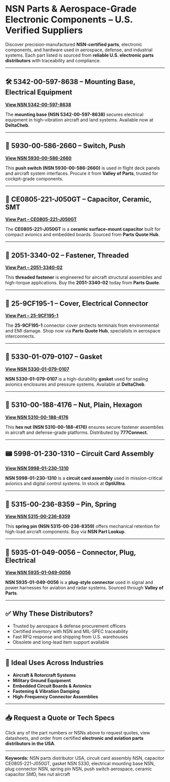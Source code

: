 # NSN Parts & Aerospace-Grade Electronic Components – U.S. Verified Suppliers

Discover precision-manufactured **NSN-certified parts**, electronic components, and hardware used in aerospace, defense, and industrial systems. Each part listed is sourced from **reliable U.S. electronic parts distributors** with traceability and compliance.

---

## 🛠️ 5342-00-597-8638 – Mounting Base, Electrical Equipment  
**[View NSN 5342-00-597-8638](https://www.deltacheb.com/5342005978638.html)**

The **mounting base (NSN 5342-00-597-8638)** secures electrical equipment in high-vibration aircraft and land systems. Available now at **DeltaCheb**.

---

## 🔌 5930-00-586-2660 – Switch, Push  
**[View NSN 5930-00-586-2660](https://www.valleyofparts.com/5930005862660.html)**

This **push switch (NSN 5930-00-586-2660)** is used in flight deck panels and aircraft system interfaces. Procure it from **Valley of Parts**, trusted for cockpit-grade components.

---

## 🧠 CE0805-221-J050GT – Capacitor, Ceramic, SMT  
**[View Part – CE0805-221-J050GT](https://www.partsquotehub.org/CE0805-221-J050GT.html)**

The **CE0805-221-J050GT** is a **ceramic surface-mount capacitor** built for compact avionics and embedded boards. Sourced from **Parts Quote Hub**.

---

## 🔩 2051-3340-02 – Fastener, Threaded  
**[View Part – 2051-3340-02](https://www.partsquote.org/2051-3340-02.html)**

This **threaded fastener** is engineered for aircraft structural assemblies and high-torque applications. Buy the **2051-3340-02** today from **Parts Quote**.

---

## 🧱 25-9CF195-1 – Cover, Electrical Connector  
**[View Part – 25-9CF195-1](https://www.partsquotehub.org/25-9CF195-1.html)**

The **25-9CF195-1** connector cover protects terminals from environmental and EMI damage. Shop now via **Parts Quote Hub**, specialists in aerospace interconnects.

---

## 🧯 5330-01-079-0107 – Gasket  
**[View NSN 5330-01-079-0107](https://www.deltacheb.com/5330010790107.html)**

**NSN 5330-01-079-0107** is a high-durability **gasket** used for sealing avionics enclosures and pressure systems. Available at **DeltaCheb**.

---

## 🔧 5310-00-188-4176 – Nut, Plain, Hexagon  
**[View NSN 5310-00-188-4176](https://www.777connect.com/5310001884176.html)**

This **hex nut (NSN 5310-00-188-4176)** ensures secure fastener assemblies in aircraft and defense-grade platforms. Distributed by **777Connect**.

---

## 📟 5998-01-230-1310 – Circuit Card Assembly  
**[View NSN 5998-01-230-1310](https://www.optiultra.com/5998012301310.html)**

**NSN 5998-01-230-1310** is a **circuit card assembly** used in mission-critical avionics and digital control systems. In stock at **OptiUltra**.

---

## 🔩 5315-00-236-8359 – Pin, Spring  
**[View NSN 5315-00-236-8359](https://www.nsnpartlookup.com/5315002368359.html)**

This **spring pin (NSN 5315-00-236-8359)** offers mechanical retention for high-load aircraft components. Buy via **NSN Part Lookup**.

---

## 🔌 5935-01-049-0056 – Connector, Plug, Electrical  
**[View NSN 5935-01-049-0056](https://www.valleyofparts.com/5935010490056.html)**

**NSN 5935-01-049-0056** is a **plug-style connector** used in signal and power harnesses for aviation and radar systems. Sourced through **Valley of Parts**.

---

## ✅ Why These Distributors?

- Trusted by aerospace & defense procurement officers  
- Certified inventory with NSN and MIL-SPEC traceability  
- Fast RFQ response and shipping from U.S. warehouses  
- Obsolete and long-lead item support available  

---

## 🚀 Ideal Uses Across Industries

- **Aircraft & Rotorcraft Systems**  
- **Military Ground Equipment**  
- **Embedded Circuit Boards & Avionics**  
- **Fastening & Vibration Damping**  
- **High-Frequency Connector Assemblies**

---

## 📥 Request a Quote or Tech Specs

Click any of the part numbers or NSNs above to request quotes, view datasheets, and order from certified **electronic and aviation parts distributors in the USA**.

---

**Keywords:** NSN parts distributor USA, circuit card assembly NSN, capacitor CE0805-221-J050GT, gasket NSN 5330, electrical mounting base NSN, plug connector NSN, spring pin NSN, push switch aerospace, ceramic capacitor SMD, hex nut aircraft

